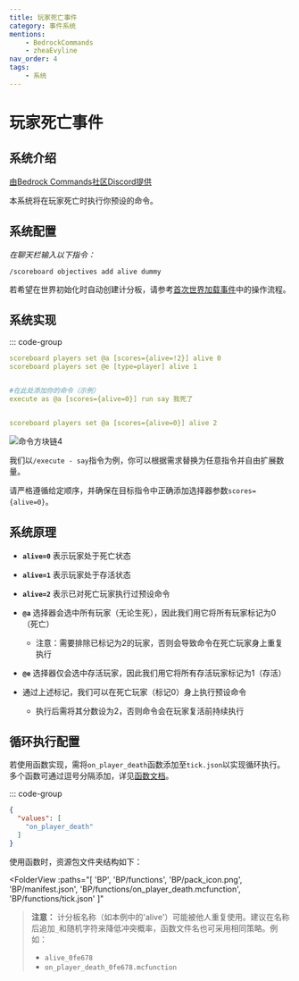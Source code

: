 ```yaml
---
title: 玩家死亡事件
category: 事件系统
mentions:
    - BedrockCommands
    - zheaEvyline
nav_order: 4
tags:
    - 系统
---
```


# 玩家死亡事件

<!--@include: @/wiki/bedrock-wiki-mirror.md-->

## 系统介绍

[由Bedrock Commands社区Discord提供](https://discord.gg/SYstTYx5G5)

本系统将在玩家死亡时执行你预设的命令。

## 系统配置

*在聊天栏输入以下指令：*

`/scoreboard objectives add alive dummy`

若希望在世界初始化时自动创建计分板，请参考[首次世界加载事件](/wiki/commands/on-first-world-load)中的操作流程。

## 系统实现

::: code-group
```yaml [BP/functions/on_player_death.mcfunction]
scoreboard players set @a [scores={alive=!2}] alive 0
scoreboard players set @e [type=player] alive 1


#在此处添加你的命令（示例）
execute as @a [scores={alive=0}] run say 我死了


scoreboard players set @a [scores={alive=0}] alive 2
```

![命令方块链4](/assets/images/commands/commandBlockChain/4.png)

我们以`/execute - say`指令为例，你可以根据需求替换为任意指令并自由扩展数量。

请严格遵循给定顺序，并确保在目标指令中正确添加选择器参数`scores={alive=0}`。

## 系统原理

- **`alive=0`** 表示玩家处于死亡状态
- **`alive=1`** 表示玩家处于存活状态
- **`alive=2`** 表示已对死亡玩家执行过预设命令


- **`@a`** 选择器会选中所有玩家（无论生死），因此我们用它将所有玩家标记为0（死亡）
    - 注意：需要排除已标记为2的玩家，否则会导致命令在死亡玩家身上重复执行


- **`@e`** 选择器仅会选中存活玩家，因此我们用它将所有存活玩家标记为1（存活）


- 通过上述标记，我们可以在死亡玩家（标记0）身上执行预设命令
    - 执行后需将其分数设为2，否则命令会在玩家复活前持续执行


## 循环执行配置

若使用函数实现，需将`on_player_death`函数添加至`tick.json`以实现循环执行。多个函数可通过逗号分隔添加，详见[函数文档](/wiki/commands/mcfunctions#tick-json)。

::: code-group
```json [BP/functions/tick.json]
{
  "values": [
    "on_player_death"
  ]
}
```

使用函数时，资源包文件夹结构如下：

<FolderView
	:paths="[
    'BP',
    'BP/functions',
    'BP/pack_icon.png',
    'BP/manifest.json',
    'BP/functions/on_player_death.mcfunction',
    'BP/functions/tick.json'
]"
></FolderView>

> **注意：** 计分板名称（如本例中的'alive'）可能被他人重复使用。建议在名称后追加`_`和随机字符来降低冲突概率，函数文件名也可采用相同策略。例如：
> - `alive_0fe678`
> - `on_player_death_0fe678.mcfunction`